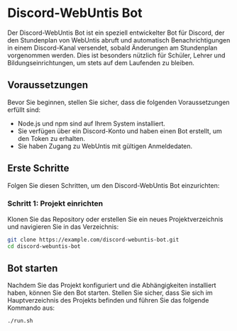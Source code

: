 # Discord-WebUntis Bot

Der Discord-WebUntis Bot ist ein speziell entwickelter Bot für Discord, der den Stundenplan von WebUntis abruft und automatisch Benachrichtigungen in einem Discord-Kanal versendet, sobald Änderungen am Stundenplan vorgenommen werden. Dies ist besonders nützlich für Schüler, Lehrer und Bildungseinrichtungen, um stets auf dem Laufenden zu bleiben.

## Voraussetzungen

Bevor Sie beginnen, stellen Sie sicher, dass die folgenden Voraussetzungen erfüllt sind:

- Node.js und npm sind auf Ihrem System installiert.
- Sie verfügen über ein Discord-Konto und haben einen Bot erstellt, um den Token zu erhalten.
- Sie haben Zugang zu WebUntis mit gültigen Anmeldedaten.

## Erste Schritte

Folgen Sie diesen Schritten, um den Discord-WebUntis Bot einzurichten:

### Schritt 1: Projekt einrichten

Klonen Sie das Repository oder erstellen Sie ein neues Projektverzeichnis und navigieren Sie in das Verzeichnis:

```bash
git clone https://example.com/discord-webuntis-bot.git
cd discord-webuntis-bot
```

## Bot starten

Nachdem Sie das Projekt konfiguriert und die Abhängigkeiten installiert haben, können Sie den Bot starten. Stellen Sie sicher, dass Sie sich im Hauptverzeichnis des Projekts befinden und führen Sie das folgende Kommando aus:

```bash
./run.sh
```
